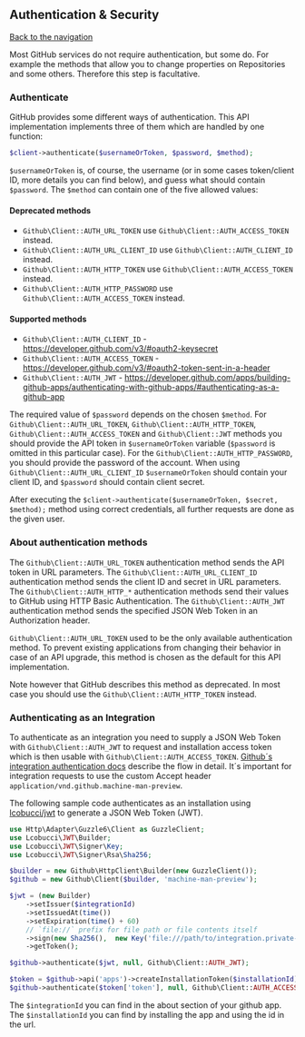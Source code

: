 ## Authentication & Security
[Back to the navigation](README.md)

Most GitHub services do not require authentication, but some do. For example the methods that allow you to change
properties on Repositories and some others. Therefore this step is facultative.

### Authenticate

GitHub provides some different ways of authentication. This API implementation implements three of them which are handled by one function:

```php
$client->authenticate($usernameOrToken, $password, $method);
```

`$usernameOrToken` is, of course, the username (or in some cases token/client ID, more details you can find below),
and guess what should contain `$password`. The `$method` can contain one of the five allowed values:

#### Deprecated methods
* `Github\Client::AUTH_URL_TOKEN` use `Github\Client::AUTH_ACCESS_TOKEN` instead.
* `Github\Client::AUTH_URL_CLIENT_ID` use `Github\Client::AUTH_CLIENT_ID` instead.
* `Github\Client::AUTH_HTTP_TOKEN` use `Github\Client::AUTH_ACCESS_TOKEN` instead.
* `Github\Client::AUTH_HTTP_PASSWORD` use `Github\Client::AUTH_ACCESS_TOKEN` instead.

#### Supported methods
* `Github\Client::AUTH_CLIENT_ID` - https://developer.github.com/v3/#oauth2-keysecret
* `Github\Client::AUTH_ACCESS_TOKEN` - https://developer.github.com/v3/#oauth2-token-sent-in-a-header
* `Github\Client::AUTH_JWT` - https://developer.github.com/apps/building-github-apps/authenticating-with-github-apps/#authenticating-as-a-github-app

The required value of `$password` depends on the chosen `$method`. For `Github\Client::AUTH_URL_TOKEN`,
`Github\Client::AUTH_HTTP_TOKEN`, `Github\Client::AUTH_ACCESS_TOKEN` and `Github\Client::JWT` methods you should provide the API token in
`$usernameOrToken` variable (`$password` is omitted in this particular case). For the
`Github\Client::AUTH_HTTP_PASSWORD`, you should provide the password of the account. When using `Github\Client::AUTH_URL_CLIENT_ID`
`$usernameOrToken` should contain your client ID, and `$password` should contain client secret.

After executing the `$client->authenticate($usernameOrToken, $secret, $method);` method using correct credentials,
all further requests are done as the given user.

### About authentication methods

The `Github\Client::AUTH_URL_TOKEN` authentication method sends the API token in URL parameters.
The `Github\Client::AUTH_URL_CLIENT_ID` authentication method sends the client ID and secret in URL parameters.
The `Github\Client::AUTH_HTTP_*` authentication methods send their values to GitHub using HTTP Basic Authentication.
The `Github\Client::AUTH_JWT` authentication method sends the specified JSON Web Token in an Authorization header.

`Github\Client::AUTH_URL_TOKEN` used to be the only available authentication method. To prevent existing applications
from changing their behavior in case of an API upgrade, this method is chosen as the default for this API implementation.

Note however that GitHub describes this method as deprecated. In most case you should use the
`Github\Client::AUTH_HTTP_TOKEN` instead.

### Authenticating as an Integration

To authenticate as an integration you need to supply a JSON Web Token with `Github\Client::AUTH_JWT` to request
and installation access token which is then usable with `Github\Client::AUTH_ACCESS_TOKEN`. [Github´s integration
authentication docs](https://developer.github.com/apps/building-github-apps/authentication-options-for-github-apps/#authenticating-as-a-github-app) describe the flow in detail.
It´s important for integration requests to use the custom Accept header `application/vnd.github.machine-man-preview`.

The following sample code authenticates as an installation using [lcobucci/jwt](https://github.com/lcobucci/jwt/tree/3.3.2)
to generate a JSON Web Token (JWT).

```php
use Http\Adapter\Guzzle6\Client as GuzzleClient;
use Lcobucci\JWT\Builder;
use Lcobucci\JWT\Signer\Key;
use Lcobucci\JWT\Signer\Rsa\Sha256;

$builder = new Github\HttpClient\Builder(new GuzzleClient());
$github = new Github\Client($builder, 'machine-man-preview');

$jwt = (new Builder)
    ->setIssuer($integrationId)
    ->setIssuedAt(time())
    ->setExpiration(time() + 60)
    // `file://` prefix for file path or file contents itself
    ->sign(new Sha256(),  new Key('file:///path/to/integration.private-key.pem'))
    ->getToken();

$github->authenticate($jwt, null, Github\Client::AUTH_JWT);

$token = $github->api('apps')->createInstallationToken($installationId);
$github->authenticate($token['token'], null, Github\Client::AUTH_ACCESS_TOKEN);
```

The `$integrationId` you can find in the about section of your github app.
The `$installationId` you can find by installing the app and using the id in the url.
